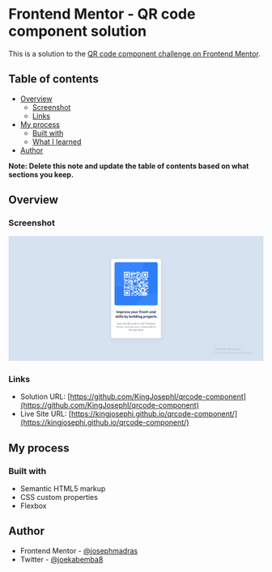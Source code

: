 # Frontend Mentor - QR code component solution

This is a solution to the [QR code component challenge on Frontend Mentor](https://www.frontendmentor.io/challenges/qr-code-component-iux_sIO_H).

## Table of contents

- [Overview](#overview)
  - [Screenshot](#screenshot)
  - [Links](#links)
- [My process](#my-process)
  - [Built with](#built-with)
  - [What I learned](#what-i-learned)
- [Author](#author)

**Note: Delete this note and update the table of contents based on what sections you keep.**

## Overview

### Screenshot

![](./qrcode-capture.png)

### Links

- Solution URL: [https://github.com/KingJosephI/qrcode-component](https://github.com/KingJosephI/qrcode-component)
- Live Site URL: [https://kingjosephi.github.io/qrcode-component/](https://kingjosephi.github.io/qrcode-component/)

## My process

### Built with

- Semantic HTML5 markup
- CSS custom properties
- Flexbox

## Author

- Frontend Mentor - [@josephmadras](https://www.frontendmentor.io/profile/josephmadras)
- Twitter - [@joekabemba8](https://twitter.com/joekabemba8)

